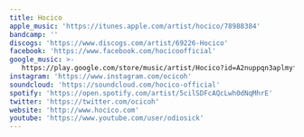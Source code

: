 ```yaml
---
title: Hocico
apple_music: 'https://itunes.apple.com/artist/hocico/78988384'
bandcamp: ''
discogs: 'https://www.discogs.com/artist/69226-Hocico'
facebook: 'https://www.facebook.com/hocicoofficial'
google_music: >-
   https://play.google.com/store/music/artist/Hocico?id=A2nuppqn3aplmyfwcjll7txxuga
instagram: 'https://www.instagram.com/ocicoh'
soundcloud: 'https://soundcloud.com/hocico-official'
spotify: 'https://open.spotify.com/artist/5cilSDFcAQcLwh0dNqMhrE'
twitter: 'https://twitter.com/ocicoh'
website: 'http://www.hocico.com'
youtube: 'https://www.youtube.com/user/odiosick'
---
```

